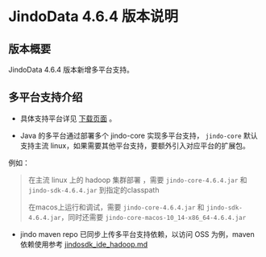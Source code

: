 # JindoData 4.6.4 版本说明
## 版本概要

JindoData 4.6.4 版本新增多平台支持。

## 多平台支持介绍

- 具体支持平台详见 [下载页面](../../jindodata_download.md) 。


- Java 的多平台通过部署多个 jindo-core 实现多平台支持， `jindo-core` 默认支持主流 linux，如果需要其他平台支持，要额外引入对应平台的扩展包。

例如：

> 在主流 linux 上的 hadoop 集群部署 ，需要 `jindo-core-4.6.4.jar` 和 `jindo-sdk-4.6.4.jar` 到指定的classpath
>
> 在macos上运行和调试，需要 `jindo-core-4.6.4.jar` 和 `jindo-sdk-4.6.4.jar`，同时还需要 `jindo-core-macos-10_14-x86_64-4.6.4.jar`

- jindo maven repo 已同步上传多平台支持依赖，以访问 OSS 为例，maven 依赖使用参考 [jindosdk_ide_hadoop.md](oss/hadoop/jindosdk_ide_hadoop.md) 

